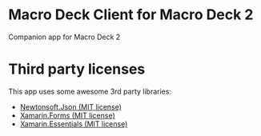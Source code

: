 # Macro Deck Client for Macro Deck 2
Companion app for Macro Deck 2


# Third party licenses
This app uses some awesome 3rd party libraries:
- [Newtonsoft.Json (MIT license)](https://www.newtonsoft.com/json)
- [Xamarin.Forms (MIT license)](https://dotnet.microsoft.com/apps/xamarin)
- [Xamarin.Essentials (MIT license)](https://github.com/xamarin/Essentials)
